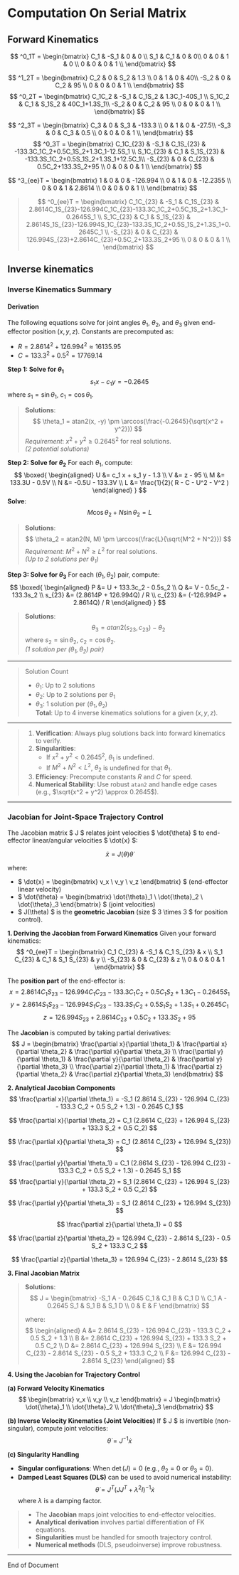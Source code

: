 # Computation On Serial Matrix

## Forward Kinematics

$$
^0_1T = \begin{bmatrix}
C_1 & -S_1 & 0 & 0 \\
S_1 & C_1 & 0 & 0\\
0 & 0 & 1 & 0 \\
0 & 0 & 0 & 1 \\
\end{bmatrix}
$$

$$
^1_2T = \begin{bmatrix}
C_2 & 0 & S_2 & 1.3 \\
0 & 1 & 0 & 40\\
-S_2 & 0 & C_2 & 95 \\
0 & 0 & 0 & 1 \\
\end{bmatrix}
$$
$$
^0_2T = \begin{bmatrix}
C_1C_2 & -S_1 & C_1S_2 & 1.3C_1-40S_1 \\
S_1C_2 & C_1 & S_1S_2 & 40C_1+1.3S_1\\
-S_2 & 0 & C_2 & 95 \\
0 & 0 & 0 & 1 \\
\end{bmatrix}
$$

$$
^2_3T = \begin{bmatrix}
C_3 & 0 & S_3 & -133.3 \\
0 & 1 & 0 & -27.5\\
-S_3 & 0 & C_3 & 0.5 \\
0 & 0 & 0 & 1 \\
\end{bmatrix}
$$
$$
^0_3T = \begin{bmatrix}
C_1C_{23} & -S_1 & C_1S_{23} & -133.3C_1C_2+0.5C_1S_2+1.3C_1-12.5S_1 \\
S_1C_{23} & C_1 & S_1S_{23} & -133.3S_1C_2+0.5S_1S_2+1.3S_1+12.5C_1\\
-S_{23} & 0 & C_{23} & 0.5C_2+133.3S_2+95 \\
0 & 0 & 0 & 1 \\
\end{bmatrix}
$$

$$
^3_{ee}T = \begin{bmatrix}
1 & 0 & 0 & -126.994 \\
0 & 1 & 0 & -12.2355 \\
0 & 0 & 1 & 2.8614 \\
0 & 0 & 0 & 1 \\
\end{bmatrix}
$$
> $$
> ^0_{ee}T = \begin{bmatrix}
> C_1C_{23} & -S_1 & C_1S_{23} & 2.8614C_1S_{23}-126.994C_1C_{23}-133.3C_1C_2+0.5C_1S_2+1.3C_1-0.2645S_1 \\
> S_1C_{23} & C_1 & S_1S_{23} & 2.8614S_1S_{23}-126.994S_1C_{23}-133.3S_1C_2+0.5S_1S_2+1.3S_1+0.2645C_1 \\
> -S_{23} & 0 & C_{23} & 126.994S_{23}+2.8614C_{23}+0.5C_2+133.3S_2+95 \\
> 0 & 0 & 0 & 1 \\
> \end{bmatrix}
> $$

## Inverse kinematics

### Inverse Kinematics Summary
#### Derivation
The following equations solve for joint angles $\theta_1$, $\theta_2$, and $\theta_3$ given end-effector position $(x, y, z)$. Constants are precomputed as:
- $R = 2.8614^2 + 126.994^2 \approx 16135.95$
- $C = 133.3^2 + 0.5^2 = 17769.14$

**Step 1: Solve for $\theta_1$**
$$
s_1 x - c_1 y = -0.2645
$$
where $s_1 = \sin\theta_1$, $c_1 = \cos\theta_1$.  
> **Solutions**:  
> $$
> \theta_1 = atan2(x, -y) \pm \arccos(\frac{-0.2645}{\sqrt{x^2 + y^2}})
> $$
> *Requirement*: $x^2 + y^2 \geq 0.2645^2$ for real solutions.  
> *(2 potential solutions)*

**Step 2: Solve for $\theta_2$**
For each $\theta_1$, compute:  
$$
\boxed{
\begin{aligned}
U &= c_1 x + s_1 y - 1.3 \\
V &= z - 95 \\
M &= 133.3U - 0.5V \\
N &= -0.5U - 133.3V \\
L &= \frac{1}{2}( R - C - U^2 - V^2 )
\end{aligned}
}
$$
**Solve**:  
$$
M \cos\theta_2 + N \sin\theta_2 = L
$$
> **Solutions**:  
> $$
> \theta_2 = atan2(N, M) \pm \arccos(\frac{L}{\sqrt{M^2 + N^2}})
> $$
> *Requirement*: $M^2 + N^2 \geq L^2$ for real solutions.  
> *(Up to 2 solutions per $\theta_1$)*

**Step 3: Solve for $\theta_3$**
For each $(\theta_1, \theta_2)$ pair, compute:  
$$
\boxed{
\begin{aligned}
P &= U + 133.3c_2 - 0.5s_2 \\
Q &= V - 0.5c_2 - 133.3s_2 \\
s_{23} &= (2.8614P + 126.994Q) / R \\
c_{23} &= (-126.994P + 2.8614Q) / R 
\end{aligned}
}
$$
> **Solutions**: 
> $$
> \theta_3 = atan2(s_{23}, c_{23}) - \theta_2
> $$
> where $s_2 = \sin\theta_2$, $c_2 = \cos\theta_2$.  
> *(1 solution per $(\theta_1, \theta_2)$ pair)*

---
> Solution Count
> - $\theta_1$: Up to 2 solutions
> - $\theta_2$: Up to 2 solutions per $\theta_1$
> - $\theta_3$: 1 solution per $(\theta_1, \theta_2)$  
> **Total**: Up to 4 inverse kinematics solutions for a given $(x, y, z)$.
---
> 1. **Verification**: Always plug solutions back into forward kinematics to verify.
> 2. **Singularities**: 
>    - If $x^2 + y^2 < 0.2645^2$, $\theta_1$ is undefined.
>    - If $M^2 + N^2 < L^2$, $\theta_2$ is undefined for that $\theta_1$.
> 3. **Efficiency**: Precompute constants $R$ and $C$ for speed.
> 4. **Numerical Stability**: Use robust `atan2` and handle edge cases (e.g., $\sqrt{x^2 + y^2} \approx 0.2645$).
---

### Jacobian for Joint-Space Trajectory Control

The Jacobian matrix $ J $ relates joint velocities $ \dot{\theta} $ to end-effector linear/angular velocities $ \dot{x} $:

$$
\dot{x} = J(\theta) \dot{\theta}
$$

where:
- $ \dot{x} = \begin{bmatrix} v_x \\ v_y \\ v_z \end{bmatrix} $ (end-effector linear velocity)
- $ \dot{\theta} = \begin{bmatrix} \dot{\theta}_1 \\ \dot{\theta}_2 \\ \dot{\theta}_3 \end{bmatrix} $ (joint velocities)
- $ J(\theta) $ is the **geometric Jacobian** (size $ 3 \times 3 $ for position control).

**1. Deriving the Jacobian from Forward Kinematics**
Given your forward kinematics:
$$
^0_{ee}T = \begin{bmatrix}
C_1 C_{23} & -S_1 & C_1 S_{23} & x \\
S_1 C_{23} & C_1 & S_1 S_{23} & y \\
-S_{23} & 0 & C_{23} & z \\
0 & 0 & 0 & 1
\end{bmatrix}
$$

The **position part** of the end-effector is:
$$
x = 2.8614 C_1 S_{23} - 126.994 C_1 C_{23} - 133.3 C_1 C_2 + 0.5 C_1 S_2 + 1.3 C_1 - 0.2645 S_1
$$
$$
y = 2.8614 S_1 S_{23} - 126.994 S_1 C_{23} - 133.3 S_1 C_2 + 0.5 S_1 S_2 + 1.3 S_1 + 0.2645 C_1
$$
$$
z = 126.994 S_{23} + 2.8614 C_{23} + 0.5 C_2 + 133.3 S_2 + 95
$$

The **Jacobian** is computed by taking partial derivatives:
$$
J = \begin{bmatrix}
\frac{\partial x}{\partial \theta_1} & \frac{\partial x}{\partial \theta_2} & \frac{\partial x}{\partial \theta_3} \\
\frac{\partial y}{\partial \theta_1} & \frac{\partial y}{\partial \theta_2} & \frac{\partial y}{\partial \theta_3} \\
\frac{\partial z}{\partial \theta_1} & \frac{\partial z}{\partial \theta_2} & \frac{\partial z}{\partial \theta_3}
\end{bmatrix}
$$

**2. Analytical Jacobian Components**
$$
\frac{\partial x}{\partial \theta_1} = -S_1 (2.8614 S_{23} - 126.994 C_{23} - 133.3 C_2 + 0.5 S_2 + 1.3) - 0.2645 C_1
$$

$$
\frac{\partial x}{\partial \theta_2} = C_1 (2.8614 C_{23} + 126.994 S_{23} + 133.3 S_2 + 0.5 C_2)
$$

$$
\frac{\partial x}{\partial \theta_3} = C_1 (2.8614 C_{23} + 126.994 S_{23})
$$

$$
\frac{\partial y}{\partial \theta_1} = C_1 (2.8614 S_{23} - 126.994 C_{23} - 133.3 C_2 + 0.5 S_2 + 1.3) - 0.2645 S_1
$$
$$
\frac{\partial y}{\partial \theta_2} = S_1 (2.8614 C_{23} + 126.994 S_{23} + 133.3 S_2 + 0.5 C_2)
$$

$$
\frac{\partial y}{\partial \theta_3} = S_1 (2.8614 C_{23} + 126.994 S_{23})
$$

$$
\frac{\partial z}{\partial \theta_1} = 0
$$

$$
\frac{\partial z}{\partial \theta_2} = 126.994 C_{23} - 2.8614 S_{23} - 0.5 S_2 + 133.3 C_2
$$

$$
\frac{\partial z}{\partial \theta_3} = 126.994 C_{23} - 2.8614 S_{23}
$$

**3. Final Jacobian Matrix**

> **Solutions**: 
> $$
> J = \begin{bmatrix}
> -S_1 A - 0.2645 C_1 & C_1 B & C_1 D \\
> C_1 A - 0.2645 S_1 & S_1 B & S_1 D \\
> 0 & E & F
> \end{bmatrix}
> $$
> 
> where:
> $$
> \begin{aligned}
> A &= 2.8614 S_{23} - 126.994 C_{23} - 133.3 C_2 + 0.5 S_2 + 1.3 \\
> B &= 2.8614 C_{23} + 126.994 S_{23} + 133.3 S_2 + 0.5 C_2 \\
> D &= 2.8614 C_{23} + 126.994 S_{23} \\
> E &= 126.994 C_{23} - 2.8614 S_{23} - 0.5 S_2 + 133.3 C_2 \\
> F &= 126.994 C_{23} - 2.8614 S_{23}
> \end{aligned}
> $$

**4. Using the Jacobian for Trajectory Control**

**(a) Forward Velocity Kinematics**
$$
\begin{bmatrix} v_x \\ v_y \\ v_z \end{bmatrix} = J \begin{bmatrix} \dot{\theta}_1 \\ \dot{\theta}_2 \\ \dot{\theta}_3 \end{bmatrix}
$$

**(b) Inverse Velocity Kinematics (Joint Velocities)**
If $ J $ is invertible (non-singular), compute joint velocities:
$$
\dot{\theta} = J^{-1} \dot{x}
$$

**(c) Singularity Handling**
- **Singular configurations**: When $\det(J) = 0$ (e.g., $\theta_2 = 0$ or $\theta_3 = 0$).
- **Damped Least Squares (DLS)** can be used to avoid numerical instability:
  $$
  \dot{\theta} = J^T (J J^T + \lambda^2 I)^{-1} \dot{x}
  $$
  where $\lambda$ is a damping factor.

> - The **Jacobian** maps joint velocities to end-effector velocities.
> - **Analytical derivation** involves partial differentiation of FK equations.
> - **Singularities** must be handled for smooth trajectory control.
> - **Numerical methods** (DLS, pseudoinverse) improve robustness.

---
End of Document
